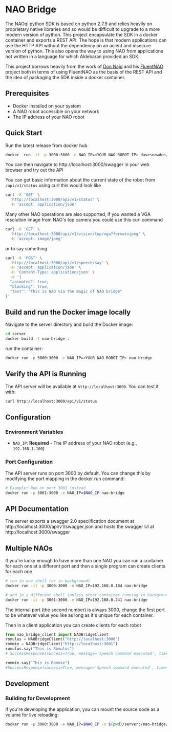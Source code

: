 # NAO Bridge

The NAOqi python SDK is based on python 2.7.9 and relies heavily on proprietary native libraries and so would be difficult to upgrade to a more modern version of python. This project encapsulate the SDK in a docker container and exports a REST API. The hope is that modern applications can use the HTTP API without the dependency on an acient and insecure version of python. This also opens the way to using NAO from applications not written in a language for which Aldebaran provided an SDK.

This project borrows heavily from the work of [Don Najd](https://github.com/dnajd) and his [FluentNAO](https://github.com/dnajd/FluentNao) project both in terms of using FluentNAO as the basis of the REST API and the idea of packaging the SDK inside a docker container.

## Prerequisites

- Docker installed on your system
- A NAO robot accessible on your network
- The IP address of your NAO robot

## Quick Start

Run the latest release from docker hub

```bash
docker  run -it -p 3000:3000 -e NAO_IP=<YOUR NAO ROBOT IP> davesnowdon/nao-bridge:latest
```

You can then navigate to http://localhost:3000/swagger in your web browser and try out the API

You can get basic information about the current state of the robot from `/api/v1/status` using curl this would look like

```bash
curl -X 'GET' \
  'http://localhost:3000/api/v1/status' \
  -H 'accept: application/json'
```

Many other NAO operations are also supported, if you wanted a VGA resolution image from NAO's top camera you could use this curl command

```bash
curl -X 'GET' \
  'http://localhost:3000/api/v1/vision/top/vga?format=jpeg' \
  -H 'accept: image/jpeg'
```

or to say something

```bash
curl -X 'POST' \
  'http://localhost:3000/api/v1/speech/say' \
  -H 'accept: application/json' \
  -H 'Content-Type: application/json' \
  -d '{
  "animated": true,
  "blocking": true,
  "text": "This is NAO via the magic of NAO bridge"
}'
```

## Build and run the Docker image locally

Navigate to the server directory and build the Docker image:

```bash
cd server
docker build -t nao-bridge .
```

run the container:

```bash
docker run -p 3000:3000 -e NAO_IP=<YOUR NAO ROBOT IP> nao-bridge
```

## Verify the API is Running

The API server will be available at `http://localhost:3000`. You can test it with:

```bash
curl http://localhost:3000/api/v1/status
```

## Configuration

### Environment Variables

- `NAO_IP`: **Required** - The IP address of your NAO robot (e.g., `192.168.1.100`)

### Port Configuration

The API server runs on port 3000 by default. You can change this by modifying the port mapping in the docker run command:

```bash
# Example: Run on port 3001 instead
docker run -p 3001:3000 -e NAO_IP=$NAO_IP nao-bridge
```

## API Documentation

The server exports a swagger 2.0 speciification document at http://localhost:3000/api/v1/swagger.json and hosts the swagger UI at http://localhost:3000/swagger

## Multiple NAOs

If you're lucky enough to have more than one NAO you can run a container for each one at a different port and then a single program can create clients for each one

```bash
# run in one shell (or in background)
docker run -it -p 3000:3000 -e NAO_IP=192.168.0.184 nao-bridge

# and in a different shell (unless other container running in background)
docker run -it -p 3001:3000 -e NAO_IP=192.168.0.241 nao-bridge
```

The internal port (the second number) is always 3000, change the first port to be whatever value you like as long as it's unique for each container.

Then in a client application you can create clients for each robot

```python
from nao_bridge_client import NAOBridgeClient
romulus = NAOBridgeClient("http://localhost:3000")
rommie = NAOBridgeClient("http://localhost:3001")
romulus.say("This is Romulus")
# SuccessResponse(success=True, message='Speech command executed', timestamp='2025-07-23T06:50:52.262432Z', data={})

rommie.say("This is Rommie")
#SuccessResponse(success=True, message='Speech command executed', timestamp='2025-07-23T06:51:03.503145Z', data={})
```

## Development

### Building for Development

If you're developing the application, you can mount the source code as a volume for live reloading:

```bash
docker run -p 3000:3000 -e NAO_IP=$NAO_IP -v $(pwd)/server:/nao-bridge/server nao-bridge
```
